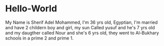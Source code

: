 # Hello-World

My Name is Sherif Adel Mohammed, I'm 36 yrs old, Egyptian, I'm married and have 2 childern boy and girl, my sun Called yusuf and he's 7 yrs old and my daugther called Nour and she's 6 yrs old, they went to Al-Bukhary schools in a prime 2 and prime 1.
